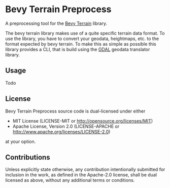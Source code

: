 # Bevy Terrain Preprocess

A preprocessing tool for the [Bevy Terrain](https://github.com/kurtkuehnert/bevy_terrain) library.

The bevy terrain library makes use of a quite specific terrain data format.
To use the library, you have to convert your geodata, heightmaps, etc. to the format expected by bevy terrain.
To make this as simple as possible this library provides a CLI, that is build using the [GDAL](https://gdal.org) geodata
translator library.

## Usage

Todo

## License

Bevy Terrain Preprocess source code is dual-licensed under either

* MIT License (LICENSE-MIT or http://opensource.org/licenses/MIT)
* Apache License, Version 2.0 (LICENSE-APACHE or http://www.apache.org/licenses/LICENSE-2.0)

at your option.

## Contributions

Unless explicitly state otherwise, any contribution intentionally submitted for inclusion in the work, as
defined in the Apache-2.0 license, shall be dual licensed as above, without any additional terms or conditions.
